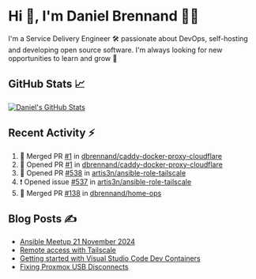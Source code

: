# Hi 👋, I'm Daniel Brennand 👨‍💻

I'm a Service Delivery Engineer 🛠 passionate about DevOps, self-hosting and developing open source software. I'm always looking for new opportunities to learn and grow 🌱

## GitHub Stats 📈

[![Daniel's GitHub Stats](https://github-readme-stats.vercel.app/api?username=dbrennand&show_icons=true&count_private=true&hide_border=true&theme=dark)](https://github.com/anuraghazra/github-readme-stats)

## Recent Activity ⚡

<!--START_SECTION:activity-->
1. 🎉 Merged PR [#1](https://github.com/dbrennand/caddy-docker-proxy-cloudflare/pull/1) in [dbrennand/caddy-docker-proxy-cloudflare](https://github.com/dbrennand/caddy-docker-proxy-cloudflare)
2. 💪 Opened PR [#1](https://github.com/dbrennand/caddy-docker-proxy-cloudflare/pull/1) in [dbrennand/caddy-docker-proxy-cloudflare](https://github.com/dbrennand/caddy-docker-proxy-cloudflare)
3. 💪 Opened PR [#538](https://github.com/artis3n/ansible-role-tailscale/pull/538) in [artis3n/ansible-role-tailscale](https://github.com/artis3n/ansible-role-tailscale)
4. ❗ Opened issue [#537](https://github.com/artis3n/ansible-role-tailscale/issues/537) in [artis3n/ansible-role-tailscale](https://github.com/artis3n/ansible-role-tailscale)
5. 🎉 Merged PR [#138](https://github.com/dbrennand/home-ops/pull/138) in [dbrennand/home-ops](https://github.com/dbrennand/home-ops)
<!--END_SECTION:activity-->

## Blog Posts ✍

<!-- BLOG-POST-LIST:START -->
- [Ansible Meetup 21 November 2024](https://danielbrennand.com/blog/ansible-meetup-21-november/)
- [Remote access with Tailscale](https://danielbrennand.com/blog/tailscale/)
- [Getting started with Visual Studio Code Dev Containers](https://danielbrennand.com/blog/vscode-dev-containers/)
- [Fixing Proxmox USB Disconnects](https://danielbrennand.com/blog/proxmox-fix-usb-disconnect/)
<!-- BLOG-POST-LIST:END -->
